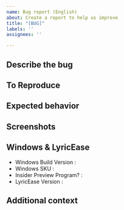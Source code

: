 ```yaml
---
name: Bug report (English)
about: Create a report to help us improve
title: "[BUG]"
labels: ''
assignees: ''

---
```


## Describe the bug
<!--A clear and concise description of what the bug is.-->

## To Reproduce
<!--Steps to reproduce the behavior:
1. Go to '...'
2. Click on '....'
3. Scroll down to '....'
4. See error-->

## Expected behavior
<!--A clear and concise description of what you expected to happen.-->

## Screenshots
<!--If applicable, add screenshots to help explain your problem.-->

## Windows & LyricEase
 - Windows Build Version <!--[e.g. Windows 11 22000.x]--> :
 - Windows SKU <!--[e.g. Home / Pro]--> :
 - Insider Preview Program? <!--[eg. Yes / No]--> :
 - LyricEase Version <!--[e.g. v0.9.91]--> :

## Additional context
<!--Add any other context about the problem here.-->
